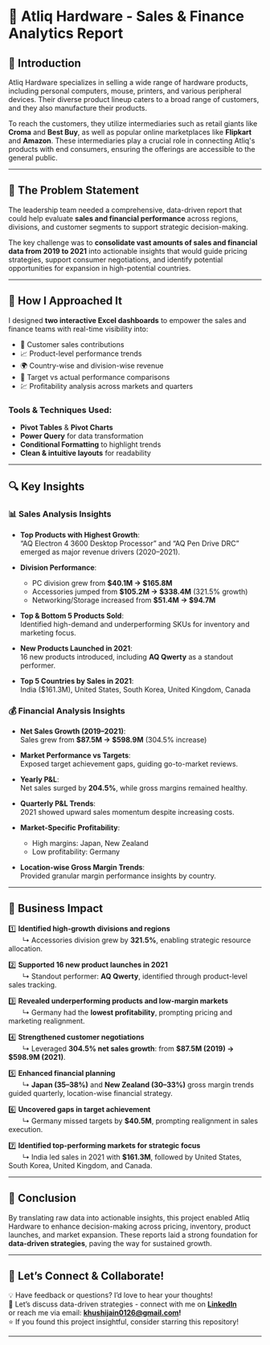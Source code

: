 # 🧾 Atliq Hardware - Sales & Finance Analytics Report

## 🏢 Introduction
Atliq Hardware specializes in selling a wide range of hardware products, including personal computers, mouse, printers, and various peripheral devices. Their diverse product lineup caters to a broad range of customers, and they also manufacture their products.

To reach the customers, they utilize intermediaries such as retail giants like **Croma** and **Best Buy**, as well as popular online marketplaces like **Flipkart** and **Amazon**. These intermediaries play a crucial role in connecting Atliq's products with end consumers, ensuring the offerings are accessible to the general public.

---

## 🧩 The Problem Statement
The leadership team needed a comprehensive, data-driven report that could help evaluate **sales and financial performance** across regions, divisions, and customer segments to support strategic decision-making.

The key challenge was to **consolidate vast amounts of sales and financial data from 2019 to 2021** into actionable insights that would guide pricing strategies, support consumer negotiations, and identify potential opportunities for expansion in high-potential countries.

---

## 🧠 How I Approached It
I designed **two interactive Excel dashboards** to empower the sales and finance teams with real-time visibility into:

- 🧾 Customer sales contributions 
- 📈 Product-level performance trends  
- 🌍 Country-wise and division-wise revenue   
- 🎯 Target vs actual performance comparisons  
- 💹 Profitability analysis across markets and quarters

### Tools & Techniques Used:
- **Pivot Tables** & **Pivot Charts**
- **Power Query** for data transformation
- **Conditional Formatting** to highlight trends
- **Clean & intuitive layouts** for readability

---

## 🔍 Key Insights

### 📊 Sales Analysis Insights
- **Top Products with Highest Growth**:  
  “AQ Electron 4 3600 Desktop Processor” and “AQ Pen Drive DRC” emerged as major revenue drivers (2020–2021).

- **Division Performance**:
  - PC division grew from **$40.1M → $165.8M**
  - Accessories jumped from **$105.2M → $338.4M** (321.5% growth)
  - Networking/Storage increased from **$51.4M → $94.7M**

- **Top & Bottom 5 Products Sold**:  
  Identified high-demand and underperforming SKUs for inventory and marketing focus.

- **New Products Launched in 2021**:  
  16 new products introduced, including **AQ Qwerty** as a standout performer.

- **Top 5 Countries by Sales in 2021**:  
  India ($161.3M), United States, South Korea, United Kingdom, Canada


### 💰 Financial Analysis Insights
- **Net Sales Growth (2019–2021)**:  
  Sales grew from **$87.5M → $598.9M** (304.5% increase)

- **Market Performance vs Targets**:  
  Exposed target achievement gaps, guiding go-to-market reviews.

- **Yearly P&L**:  
  Net sales surged by **204.5%**, while gross margins remained healthy.

- **Quarterly P&L Trends**:  
  2021 showed upward sales momentum despite increasing costs.

- **Market-Specific Profitability**:
  - High margins: Japan, New Zealand  
  - Low profitability: Germany

- **Location-wise Gross Margin Trends**:  
  Provided granular margin performance insights by country.

---

## 🚀 Business Impact

1️⃣ **Identified high-growth divisions and regions**  
  ↳ Accessories division grew by **321.5%**, enabling strategic resource allocation.

2️⃣ **Supported 16 new product launches in 2021**  
  ↳ Standout performer: **AQ Qwerty**, identified through product-level sales tracking.

3️⃣ **Revealed underperforming products and low-margin markets**  
  ↳ Germany had the **lowest profitability**, prompting pricing and marketing realignment.

4️⃣ **Strengthened customer negotiations**  
  ↳ Leveraged **304.5% net sales growth**: from **$87.5M (2019) → $598.9M (2021)**.

5️⃣ **Enhanced financial planning**  
  ↳ **Japan (35–38%)** and **New Zealand (30–33%)** gross margin trends guided quarterly, location-wise financial strategy.

6️⃣ **Uncovered gaps in target achievement**  
  ↳ Germany missed targets by **$40.5M**, prompting realignment in sales execution.

7️⃣ **Identified top-performing markets for strategic focus**  
  ↳ India led sales in 2021 with **$161.3M**, followed by United States, South Korea, United Kingdom, and Canada.

---

## 📌 Conclusion
By translating raw data into actionable insights, this project enabled Atliq Hardware to enhance decision-making across pricing, inventory, product launches, and market expansion. These reports laid a strong foundation for **data-driven strategies**, paving the way for sustained growth.

---

## 🔗 Let’s Connect & Collaborate!  
💡 Have feedback or questions? I’d love to hear your thoughts!  
📩 Let’s discuss data-driven strategies - connect with me on **[LinkedIn](https://www.linkedin.com/in/khushijain0126/)**  
or reach me via email: **[khushijain0126@gmail.com](mailto:khushijain0126@gmail.com)!**  
⭐ If you found this project insightful, consider starring this repository!  

---
